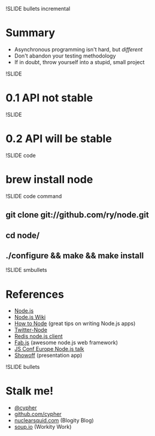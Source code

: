 !SLIDE bullets incremental

# Summary

* Asynchronous programming isn't hard, but _different_
* Don't abandon your testing methodology
* If in doubt, throw yourself into a stupid, small project

!SLIDE

# 0.1 API not stable

!SLIDE

# 0.2 API will be stable

!SLIDE code

# brew install node

!SLIDE code command

## git clone git://github.com/ry/node.git
## cd node/
## ./configure && make && make install

!SLIDE smbullets

# References

* [Node.js](http://nodejs.org)
* [Node.js Wiki](http://wiki.github.com/ry/node/)
* [How to Node](http://howtonode.org/) (great tips on writing Node.js apps)
* [Twitter-Node](http://github.com/technoweenie/twitter-node)
* [Redis node.js client](http://github.com/fictorial/redis-node-client)
* [Fab.js](http://www.fabjs.org/) (awesome node.js web framework)
* [JS Conf Europe Node.js talk](http://jsconf.eu/2009/video_nodejs_by_ryan_dahl.html)
* [Showoff](http://github.com/schacon/showoff) (presentation app)

!SLIDE bullets

# Stalk me!

* [@cypher](http://twitter.com/cypher)
* [github.com/cypher](http://github.com/cypher)
* [nuclearsquid.com](http://nuclearsquid.com) (Blogity Blog)
* [soup.io](http://soup.io) (Workity Work)
